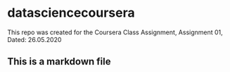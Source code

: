 # datasciencecoursera
This repo was created for the Coursera Class Assignment, Assignment 01, Dated: 26.05.2020

## This is a markdown file

